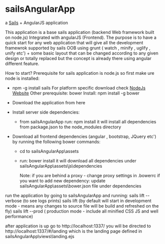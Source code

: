 # sailsAngularApp

a [Sails](http://sailsjs.org) + AngularJS application

This application is a base sails application (backend Web framework built on node.js) Integrated with angularJS (Frontend).
The purpose is to have a quick start for any web application that will give all the development framewrok supported by sails OOB using grunt ( watch , minify , uglify , unify etc') + some basic layout that can be changed according to any given design or totally replaced but the concept is already there using angular different feature.

How to start?
Prerequisite for sails application is node.js so first make ure node is installed:
 - npm -g install sails
   For platform specific download check [NodeJs Website](https://nodejs.org/en/)
Other prerequisite:
	bower Install: npm install -g bower

 - Download the application from here
 - Install server side dependencies:
 	- from sailsAngularApp run: npm install
 	  it will install all dependencies from package.json to the node_modules directory
 - Download all frontend dependencies (angular , bootstrap, JQuery etc') by running the following bower commands:
 	- cd to sailsAngularApp\assets
 	- run: bower install
 	  it will download all dependencies under sailsAngularApp\assets\js\dependencies

 	  Note: if you are behind a proxy - change proxy settings in .bowerrc
 	  		if you want to add new dependency: update sailsAngularApp\assets\bower.json file under dependencies

run the application by going to sailsAngularApp and running:
sails lift --verbose (to see logs prints)
sails lift (by default will start in development mode - means any changes to source file will be build and refreshed on the fly)
sails lift --prod ( production mode  - include all minified CSS JS and well performance)

after application is up go to http://localhost:1337/ you will be directed to http://localhost:1337/#/landing which is the landing page defined in sailsAngularApp\views\landing.ejs

